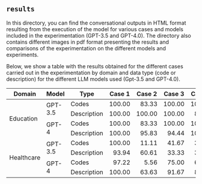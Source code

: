 ## `results`

In this directory, you can find the conversational outputs in HTML format resulting from the execution of the model for various cases and models included in the experimentation (GPT-3.5 and GPT-4.0). The directory also contains different images in pdf format presenting the results and comparisons of the experimentation on the different models and experiments.

Below, we show a table with the results obtained for the different cases carried out in the experimentation by domain and data type (code or description) for the different LLM models used (Gpt-3.5 and GPT-4.0).

<table class="table table-bordered table-hover table-condensed">
<thead><tr><th title="Field #1">Domain</th>
<th title="Field #2">Model</th>
<th title="Field #3">Type</th>
<th title="Field #4">Case 1</th>
<th title="Field #5">Case 2</th>
<th title="Field #6">Case 3</th>
<th title="Field #7">Case 4</th>
</tr></thead>
<tbody><tr>
<td rowspan="4" >Education</td>
<td rowspan="2">GPT-3.5</td>
<td>Codes</td>
<td align="right">100.00</td>
<td align="right">83.33</td>
<td align="right">100.00</td>
<td align="right">100.00</td>
</tr>
<tr>
<td>Description</td>
<td align="right">100.00</td>
<td align="right">100.00</td>
<td align="right">100.00</td>
<td align="right">83.33</td>
</tr>
<tr>
<td rowspan="2">GPT-4</td>
<td>Codes</td>
<td align="right">100.00</td>
<td align="right">83.33</td>
<td align="right">100.00</td>
<td align="right">100.00</td>
</tr>
<tr>
<td>Description</td>
<td align="right">100.00</td>
<td align="right">95.83</td>
<td align="right">94.44</td>
<td align="right">100.00</td>
</tr>
<tr>
<td rowspan="4">Healthcare</td>
<td rowspan="2">GPT-3.5</td>
<td>Codes</td>
<td align="right">100.00</td>
<td align="right">11.11</td>
<td align="right">41.67</td>
<td align="right">30.56</td>
</tr>
<tr>
<td>Description</td>
<td align="right">93.94</td>
<td align="right">60.61</td>
<td align="right">33.33</td>
<td align="right">39.39</td>
</tr>
<tr>
<td rowspan="2">GPT-4</td>
<td>Codes</td>
<td align="right">97.22</td>
<td align="right">5.56</td>
<td align="right">75.00</td>
<td align="right">66.67</td>
</tr>
<tr>
<td>Description</td>
<td align="right">100.00</td>
<td align="right">63.63</td>
<td align="right">91.67</td>
<td align="right">87.88</td>
</tr>
</tbody></table>
